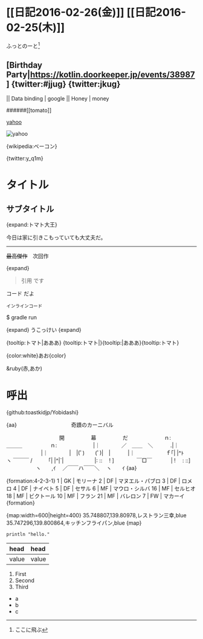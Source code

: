 # [[日記2016-02-26(金)]] [[日記2016-02-25(木)]]


ふっとのーと[^1]

## [Birthday Party|https://kotlin.doorkeeper.jp/events/38987] {twitter:#jjug} {twitter:jkug}

|| Data binding | google
|| Honey | money

######[[tomato]]

[yahoo](https://www.yahoo.co.jp)

![yahoo](https://www.yahoo.co.jp/favicon.ico)

{wikipedia:ベーコン}

{twitter:y_q1m}

# タイトル

## サブタイトル
{expand:トマト大王}

今日は家に引きこもっていても大丈夫だ。

----

~~最高傑作~~　次回作

{expand}

> 引用
> です

 コード
 だよ

```インラインコード```

$ gradle run

{expand}
うこっけい
{expand}

{tooltip:トマト|あああ}
{tooltip:トマト|}{tooltip:|あああ}{tooltip:トマト}


{color:white}あお{color}


&ruby(赤,あか)

呼出
===

{github:toastkidjp/Yobidashi}


{aa}
　　　　　　　　　　奇蹟のカーニバル

　　　　　　　　　　開　　　　　幕　　　　　だ
　　 　　　　 ｎ:　　　　　　 ＿＿＿　　　　 　ｎ:
　　 　 　　　|｜　　　　／　＿＿　＼　　　 .|｜
　　 　 　　　|｜　　　　|　|(ﾟ)　　(ﾟ)|　|　　 　|｜
　　 　 　　ｆ｢| |^ﾄ　　 　ヽ ￣￣￣ /　　　｢| |^|`|
　　 　 　　|: ::　 ! ]　　　　 ￣□￣ 　　　 | !　 : ::]
　　 　　　 ヽ　　,ｲ　 ／￣￣ハ￣￣＼　 ヽ　　ｲ
{aa}


{formation:4-2-3-1}
1 | GK | モリーナ
2 | DF | マヌエル・パブロ
3 | DF | ロメロ
4 | DF | ナイベト
5 | DF | セサル
6 | MF | マウロ・シルバ
16 | MF | セルヒオ
18 | MF | ビクトール
10 | MF | フラン
21 | MF | バレロン
7 | FW | マカーイ
{formation}

{map:width=600|height=400}
35.748807,139.80978,レストラン三幸,blue
35.747296,139.800864,キッチンフライパン,blue
{map}


```groovy:Hello world
println "hello."
```

| head | head
|:---|:---
| value | value

[^1]: ここに飛ぶ

1. First
2. Second
3. Third

- a
- b 
- c 


